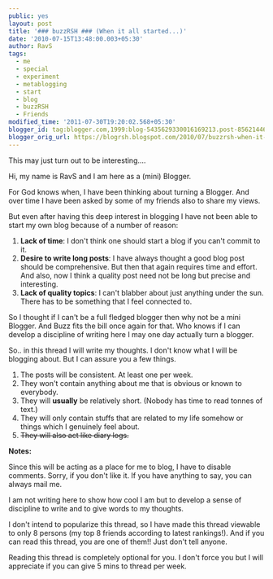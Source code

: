 ```yaml
---
public: yes
layout: post
title: '### buzzRSH ### (When it all started...)'
date: '2010-07-15T13:48:00.003+05:30'
author: RavS
tags:
  - me
  - special
  - experiment
  - metablogging
  - start
  - blog
  - buzzRSH
  - Friends
modified_time: '2011-07-30T19:20:02.568+05:30'
blogger_id: tag:blogger.com,1999:blog-5435629330016169213.post-85621446573780874
blogger_orig_url: https://blogrsh.blogspot.com/2010/07/buzzrsh-when-it-all-started.html
---
```


This may just turn out to be interesting....

Hi, my name is RavS and I am here as a (mini) Blogger.

For God knows when, I have been thinking about turning a Blogger. And over time I have been asked by some of my friends also to share my views.

But even after having this deep interest in blogging I have not been able to start my own blog because of a number of reason:

1.  **Lack of time**: I don't think one should start a blog if you can't commit to it.
2.  **Desire to write long posts**: I have always thought a good blog post should be comprehensive. But then that again requires time and effort. And also, now I think a quality post need not be long but precise and interesting.
3.  **Lack of quality topics**: I can't blabber about just anything under the sun. There has to be something that I feel connected to.

So I thought if I can't be a full fledged blogger then why not be a mini Blogger. And Buzz fits the bill once again for that. Who knows if I can develop a discipline of writing here I may one day actually turn a blogger.

So.. in this thread I will write my thoughts. I don't know what I will be blogging about. But I can assure you a few things.

1.  The posts will be consistent. At least one per week.
2.  They won't contain anything about me that is obvious or known to everybody.
3.  They will **usually** be relatively short. (Nobody has time to read tonnes of text.)
4.  They will only contain stuffs that are related to my life somehow or things which I genuinely feel about.
5.  ~~They will also act like diary logs.~~

**Notes:**

Since this will be acting as a place for me to blog, I have to disable comments. Sorry, if you don't like it. If you have anything to say, you can always mail me.

I am not writing here to show how cool I am but to develop a sense of discipline to write and to give words to my thoughts.

I don't intend to popularize this thread, so I have made this thread viewable to only 8 persons (my top 8 friends according to latest rankings!). And if you can read this thread, you are one of them!! Just don't tell anyone.

Reading this thread is completely optional for you. I don't force you but I will appreciate if you can give 5 mins to thread per week.

